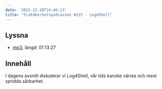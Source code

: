 ```yaml
---
date: '2021-12-20T14:46:13'
title: "S\xE4kerhetspodcasten #215 - Log4Shell"
---
```

## Lyssna
* [mp3](https://traffic.libsyn.com/secure/sakerhetspodcasten/2021-12-15_Log4Shell.mp3), längd: 01:13:27

## Innehåll
I dagens avsnitt diskuterar vi Log4Shell, vår tids kanske värsta och mest spridda sårbarhet.
